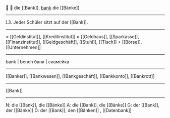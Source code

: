 🏦 🔴 die [[Bank]], [baŋk](https://youglish.com/pronounce/Bank/german)
die [[Bänke]]

---
13. Jeder Schüler sitzt auf der [[Bank]].

---
= [[Geldinstitut]], [[Kreditinstitut]]
≈ [[Geldhaus]], [[Sparkasse]], [[Finanzinstitut]], [[Geldgeschäft]], [[Stuhl]], [[Tisch]]
≠ [[Börse]], [[Unternehmen]]

---
bank | bench
банк | скамейка

---
[[Banker]], [[Bankwesen]], [[Bankgeschäft]], [[Bankkonto]], [[Bankrott]]

---
[[Bank]]


---
N: die [[Bank]], die [[Bänke]]
A: die [[Bank]], die [[Bänke]]
G: der [[Bank]], der [[Bänke]]
D: der [[Bank]], den [[Bänken]]
, [[Datenbank]]
